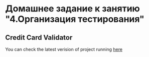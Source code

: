 # Домашнее задание к занятию "4.Организация тестирования"

## Credit Card Validator



You can check the latest verision of project running [here](https://darkelf2233.github.io/ahj-hw4_1)